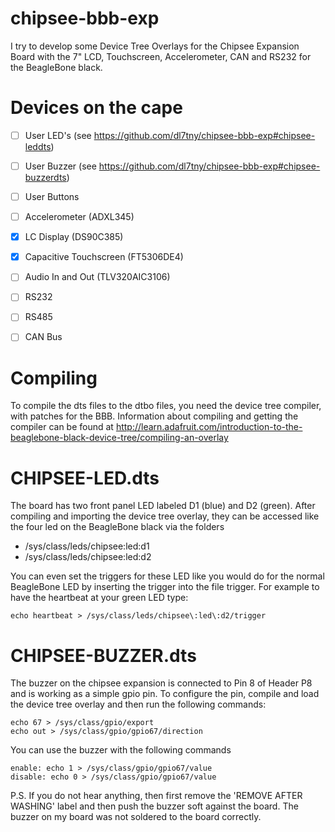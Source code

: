 chipsee-bbb-exp
===============

I try to develop some Device Tree Overlays for the Chipsee Expansion Board with the 7" LCD, Touchscreen, Accelerometer, CAN and RS232 for the BeagleBone black.

Devices on the cape
===================

- [ ] User LED's (see https://github.com/dl7tny/chipsee-bbb-exp#chipsee-leddts)
- [ ] User Buzzer (see https://github.com/dl7tny/chipsee-bbb-exp#chipsee-buzzerdts)
- [ ] User Buttons
- [ ] Accelerometer (ADXL345)
- [x] LC Display (DS90C385)
- [x] Capacitive Touchscreen (FT5306DE4)
- [ ] Audio In and Out (TLV320AIC3106)
- [ ] RS232
- [ ] RS485
- [ ] CAN Bus


Compiling
=========
To compile the dts files to the dtbo files, you need the device tree compiler, with patches for the BBB. Information about compiling and getting the compiler can be found at http://learn.adafruit.com/introduction-to-the-beaglebone-black-device-tree/compiling-an-overlay


CHIPSEE-LED.dts
===============

The board has two front panel LED labeled D1 (blue) and D2 (green). After compiling and importing the device tree overlay, they can be accessed like the four led on the BeagleBone black via the folders 

 * /sys/class/leds/chipsee:led:d1
 * /sys/class/leds/chipsee:led:d2

You can even set the triggers for these LED like you would do for the normal BeagleBone LED by inserting the trigger into the file trigger. For example to have the heartbeat at your green LED type:

```
echo heartbeat > /sys/class/leds/chipsee\:led\:d2/trigger
```

CHIPSEE-BUZZER.dts
==================

The buzzer on the chipsee expansion is connected to Pin 8 of Header P8 and is working as a simple gpio pin. To configure the pin, compile and load the device tree overlay and then run the following commands:


```
echo 67 > /sys/class/gpio/export
echo out > /sys/class/gpio/gpio67/direction
```

You can use the buzzer with the following commands
```
enable: echo 1 > /sys/class/gpio/gpio67/value
disable: echo 0 > /sys/class/gpio/gpio67/value 
```

P.S. If you do not hear anything, then first remove the 'REMOVE AFTER WASHING' label and then push the buzzer soft against the board. The buzzer on my board was not soldered to the board correctly.
